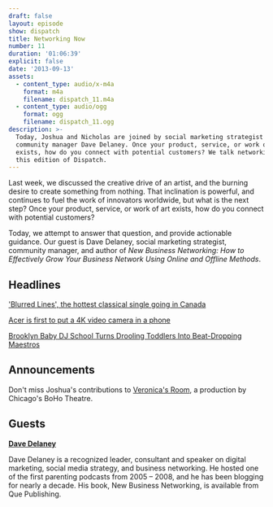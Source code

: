 ```yaml
---
draft: false
layout: episode
show: dispatch
title: Networking Now
number: 11
duration: '01:06:39'
explicit: false
date: '2013-09-13'
assets:
  - content_type: audio/x-m4a
    format: m4a
    filename: dispatch_11.m4a
  - content_type: audio/ogg
    format: ogg
    filename: dispatch_11.ogg
description: >-
  Today, Joshua and Nicholas are joined by social marketing strategist and
  community manager Dave Delaney. Once your product, service, or work of art
  exists, how do you connect with potential customers? We talk networking, on
  this edition of Dispatch.
---
```

Last week, we discussed the creative drive of an artist, and the burning desire to create something from nothing. That inclination is powerful, and continues to fuel the work of innovators worldwide, but what is the next step? Once your product, service, or work of art exists, how do you connect with potential customers?

Today, we attempt to answer that question, and provide actionable guidance. Our guest is Dave Delaney, social marketing strategist, community manager, and author of _New Business Networking: How to Effectively Grow Your Business Network Using Online and Offline Methods_.

## Headlines

['Blurred Lines', the hottest classical single going in Canada](http://www.thestar.com/business/2013/08/28/blurred_lines_the_hottest_classical_single_going_in_canada.html)

[Acer is first to put a 4K video camera in a phone](http://www.theverge.com/2013/9/2/4685246/acer-4k-smartphone-camera-liquid-s2)

[Brooklyn Baby DJ School Turns Drooling Toddlers Into Beat-Dropping Maestros](http://gothamist.com/2013/09/09/baby_dj.php)

## Announcements

Don't miss Joshua's contributions to [Veronica's Room](http://sidedown.com/veronicasroom), a production by Chicago's BoHo Theatre.

## Guests

**[Dave Delaney](http://daveadelaney.com)**

Dave Delaney is a recognized leader, consultant and speaker on digital marketing, social media strategy, and business networking. He hosted one of the first parenting podcasts from 2005 – 2008, and he has been blogging for nearly a decade. His book, New Business Networking, is available from Que Publishing.